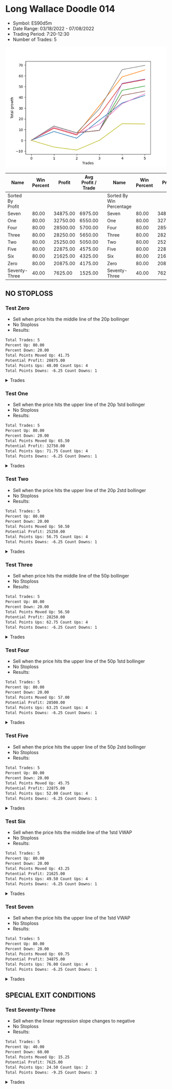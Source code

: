 # Long Wallace Doodle 014 
- Symbol: ES90d5m
- Date Range: 03/18/2022 - 07/08/2022
- Trading Period: 7:20-12:30
- Number of Trades: 5

![Plot](LongWallaceDoodle014ES90d5m.png)

| Name | Win Percent | Profit | Avg Profit / Trade |     | Name | Win Percent | Profit | Avg Profit / Trade |
| ---- | ----------- | ------ | ------------------ | --- | ---- | ----------- | ------ | ------------------ |
| Sorted By <br> Profit | | | | | Sorted By <br> Win Percentage ||||
| Seven | 80.00 | 34875.00 | 6975.00 |     | Seven | 80.00 | 34875.00 | 6975.00 |
| One | 80.00 | 32750.00 | 6550.00 |     | One | 80.00 | 32750.00 | 6550.00 |
| Four | 80.00 | 28500.00 | 5700.00 |     | Four | 80.00 | 28500.00 | 5700.00 |
| Three | 80.00 | 28250.00 | 5650.00 |     | Three | 80.00 | 28250.00 | 5650.00 |
| Two | 80.00 | 25250.00 | 5050.00 |     | Two | 80.00 | 25250.00 | 5050.00 |
| Five | 80.00 | 22875.00 | 4575.00 |     | Five | 80.00 | 22875.00 | 4575.00 |
| Six | 80.00 | 21625.00 | 4325.00 |     | Six | 80.00 | 21625.00 | 4325.00 |
| Zero | 80.00 | 20875.00 | 4175.00 |     | Zero | 80.00 | 20875.00 | 4175.00 |
| Seventy-Three | 40.00 | 7625.00 | 1525.00 |     | Seventy-Three | 40.00 | 7625.00 | 1525.00 |

## NO STOPLOSS

### Test Zero
* Sell when price hits the middle line of the 20p bollinger
* No Stoploss
* Results:
```
Total Trades: 5
Percent Up: 80.00
Percent Down: 20.00
Total Points Moved Up: 41.75
Potential Profit: 20875.00
Total Points Ups: 48.00 Count Ups: 4
Total Points Downs: -6.25 Count Downs: 1
```

<details><summary>Trades</summary>

<code>In: 2022-04-20 11:45:00		Out: 2022-04-20 12:25:05		Total Position Time: 40:05		Total Move Up: 8.25		Total to Date: 8.25</code> <br />
<code>In: 2022-04-27 12:10:00		Out: 2022-04-27 12:50:00		Total Position Time: 40:00		Total Move Up: -6.25		Total to Date: 2.00</code> <br />
<code>In: 2022-05-03 11:40:00		Out: 2022-05-03 11:56:50		Total Position Time: 16:50		Total Move Up: 16.75		Total to Date: 18.75</code> <br />
<code>In: 2022-05-13 11:15:00		Out: 2022-05-13 11:51:50		Total Position Time: 36:50		Total Move Up: 16.00		Total to Date: 34.75</code> <br />
<code>In: 2022-06-27 11:00:00		Out: 2022-06-27 11:19:05		Total Position Time: 19:05		Total Move Up: 7.00		Total to Date: 41.75</code> <br />


</details>

### Test One
* Sell when the price hits the upper line of the 20p 1std bollinger
* No Stoploss
* Results:
```
Total Trades: 5
Percent Up: 80.00
Percent Down: 20.00
Total Points Moved Up: 65.50
Potential Profit: 32750.00
Total Points Ups: 71.75 Count Ups: 4
Total Points Downs: -6.25 Count Downs: 1
```

<details><summary>Trades</summary>

<code>In: 2022-04-20 11:45:00		Out: 2022-04-20 12:45:15		Total Position Time: 60:15		Total Move Up: 12.00		Total to Date: 12.00</code> <br />
<code>In: 2022-04-27 12:10:00		Out: 2022-04-27 12:50:00		Total Position Time: 40:00		Total Move Up: -6.25		Total to Date: 5.75</code> <br />
<code>In: 2022-05-03 11:40:00		Out: 2022-05-03 12:07:55		Total Position Time: 27:55		Total Move Up: 26.50		Total to Date: 32.25</code> <br />
<code>In: 2022-05-13 11:15:00		Out: 2022-05-13 12:00:35		Total Position Time: 45:35		Total Move Up: 26.75		Total to Date: 59.00</code> <br />
<code>In: 2022-06-27 11:00:00		Out: 2022-06-27 12:15:20		Total Position Time: 75:20		Total Move Up: 6.50		Total to Date: 65.50</code> <br />


</details>

### Test Two
* Sell when the price hits the upper line of the 20p 2std bollinger
* No Stoploss
* Results:
```
Total Trades: 5
Percent Up: 80.00
Percent Down: 20.00
Total Points Moved Up: 50.50
Potential Profit: 25250.00
Total Points Ups: 56.75 Count Ups: 4
Total Points Downs: -6.25 Count Downs: 1
```

<details><summary>Trades</summary>

<code>In: 2022-04-20 11:45:00		Out: 2022-04-20 12:50:00		Total Position Time: 65:00		Total Move Up: 13.25		Total to Date: 13.25</code> <br />
<code>In: 2022-04-27 12:10:00		Out: 2022-04-27 12:50:00		Total Position Time: 40:00		Total Move Up: -6.25		Total to Date: 7.00</code> <br />
<code>In: 2022-05-03 11:40:00		Out: 2022-05-03 12:50:00		Total Position Time: 70:00		Total Move Up: 2.25		Total to Date: 9.25</code> <br />
<code>In: 2022-05-13 11:15:00		Out: 2022-05-13 12:14:45		Total Position Time: 59:45		Total Move Up: 37.25		Total to Date: 46.50</code> <br />
<code>In: 2022-06-27 11:00:00		Out: 2022-06-27 12:50:00		Total Position Time: 110:00		Total Move Up: 4.00		Total to Date: 50.50</code> <br />


</details>

### Test Three
* Sell when price hits the middle line of the 50p bollinger
* No Stoploss
* Results:
```
Total Trades: 5
Percent Up: 80.00
Percent Down: 20.00
Total Points Moved Up: 56.50
Potential Profit: 28250.00
Total Points Ups: 62.75 Count Ups: 4
Total Points Downs: -6.25 Count Downs: 1
```

<details><summary>Trades</summary>

<code>In: 2022-04-20 11:45:00		Out: 2022-04-20 12:25:50		Total Position Time: 40:50		Total Move Up: 11.25		Total to Date: 11.25</code> <br />
<code>In: 2022-04-27 12:10:00		Out: 2022-04-27 12:50:00		Total Position Time: 40:00		Total Move Up: -6.25		Total to Date: 5.00</code> <br />
<code>In: 2022-05-03 11:40:00		Out: 2022-05-03 11:59:05		Total Position Time: 19:05		Total Move Up: 18.50		Total to Date: 23.50</code> <br />
<code>In: 2022-05-13 11:15:00		Out: 2022-05-13 12:01:10		Total Position Time: 46:10		Total Move Up: 29.00		Total to Date: 52.50</code> <br />
<code>In: 2022-06-27 11:00:00		Out: 2022-06-27 12:50:00		Total Position Time: 110:00		Total Move Up: 4.00		Total to Date: 56.50</code> <br />


</details>

### Test Four
* Sell when the price hits the upper line of the 50p 1std bollinger
* No Stoploss
* Results:
```
Total Trades: 5
Percent Up: 80.00
Percent Down: 20.00
Total Points Moved Up: 57.00
Potential Profit: 28500.00
Total Points Ups: 63.25 Count Ups: 4
Total Points Downs: -6.25 Count Downs: 1
```

<details><summary>Trades</summary>

<code>In: 2022-04-20 11:45:00		Out: 2022-04-20 12:50:00		Total Position Time: 65:00		Total Move Up: 13.25		Total to Date: 13.25</code> <br />
<code>In: 2022-04-27 12:10:00		Out: 2022-04-27 12:50:00		Total Position Time: 40:00		Total Move Up: -6.25		Total to Date: 7.00</code> <br />
<code>In: 2022-05-03 11:40:00		Out: 2022-05-03 12:50:00		Total Position Time: 70:00		Total Move Up: 2.25		Total to Date: 9.25</code> <br />
<code>In: 2022-05-13 11:15:00		Out: 2022-05-13 12:29:40		Total Position Time: 74:40		Total Move Up: 43.75		Total to Date: 53.00</code> <br />
<code>In: 2022-06-27 11:00:00		Out: 2022-06-27 12:50:00		Total Position Time: 110:00		Total Move Up: 4.00		Total to Date: 57.00</code> <br />


</details>

### Test Five
* Sell when the price hits the upper line of the 50p 2std bollinger
* No Stoploss
* Results:
```
Total Trades: 5
Percent Up: 80.00
Percent Down: 20.00
Total Points Moved Up: 45.75
Potential Profit: 22875.00
Total Points Ups: 52.00 Count Ups: 4
Total Points Downs: -6.25 Count Downs: 1
```

<details><summary>Trades</summary>

<code>In: 2022-04-20 11:45:00		Out: 2022-04-20 12:50:00		Total Position Time: 65:00		Total Move Up: 13.25		Total to Date: 13.25</code> <br />
<code>In: 2022-04-27 12:10:00		Out: 2022-04-27 12:50:00		Total Position Time: 40:00		Total Move Up: -6.25		Total to Date: 7.00</code> <br />
<code>In: 2022-05-03 11:40:00		Out: 2022-05-03 12:50:00		Total Position Time: 70:00		Total Move Up: 2.25		Total to Date: 9.25</code> <br />
<code>In: 2022-05-13 11:15:00		Out: 2022-05-13 12:50:00		Total Position Time: 95:00		Total Move Up: 32.50		Total to Date: 41.75</code> <br />
<code>In: 2022-06-27 11:00:00		Out: 2022-06-27 12:50:00		Total Position Time: 110:00		Total Move Up: 4.00		Total to Date: 45.75</code> <br />


</details>

### Test Six
* Sell when the price hits the middle line of the 1std VWAP
* No Stoploss
* Results:
```
Total Trades: 5
Percent Up: 80.00
Percent Down: 20.00
Total Points Moved Up: 43.25
Potential Profit: 21625.00
Total Points Ups: 49.50 Count Ups: 4
Total Points Downs: -6.25 Count Downs: 1
```

<details><summary>Trades</summary>

<code>In: 2022-04-20 11:45:00		Out: 2022-04-20 12:26:10		Total Position Time: 41:10		Total Move Up: 12.00		Total to Date: 12.00</code> <br />
<code>In: 2022-04-27 12:10:00		Out: 2022-04-27 12:50:00		Total Position Time: 40:00		Total Move Up: -6.25		Total to Date: 5.75</code> <br />
<code>In: 2022-05-03 11:40:00		Out: 2022-05-03 11:50:50		Total Position Time: 10:50		Total Move Up: 9.25		Total to Date: 15.00</code> <br />
<code>In: 2022-05-13 11:15:00		Out: 2022-05-13 11:52:25		Total Position Time: 37:25		Total Move Up: 19.00		Total to Date: 34.00</code> <br />
<code>In: 2022-06-27 11:00:00		Out: 2022-06-27 11:38:50		Total Position Time: 38:50		Total Move Up: 9.25		Total to Date: 43.25</code> <br />


</details>

### Test Seven
* Sell when the price hits the upper line of the 1std VWAP
* No Stoploss
* Results:
```
Total Trades: 5
Percent Up: 80.00
Percent Down: 20.00
Total Points Moved Up: 69.75
Potential Profit: 34875.00
Total Points Ups: 76.00 Count Ups: 4
Total Points Downs: -6.25 Count Downs: 1
```

<details><summary>Trades</summary>

<code>In: 2022-04-20 11:45:00		Out: 2022-04-20 12:50:00		Total Position Time: 65:00		Total Move Up: 13.25		Total to Date: 13.25</code> <br />
<code>In: 2022-04-27 12:10:00		Out: 2022-04-27 12:50:00		Total Position Time: 40:00		Total Move Up: -6.25		Total to Date: 7.00</code> <br />
<code>In: 2022-05-03 11:40:00		Out: 2022-05-03 11:59:45		Total Position Time: 19:45		Total Move Up: 22.25		Total to Date: 29.25</code> <br />
<code>In: 2022-05-13 11:15:00		Out: 2022-05-13 12:14:40		Total Position Time: 59:40		Total Move Up: 36.50		Total to Date: 65.75</code> <br />
<code>In: 2022-06-27 11:00:00		Out: 2022-06-27 12:50:00		Total Position Time: 110:00		Total Move Up: 4.00		Total to Date: 69.75</code> <br />


</details>

## SPECIAL EXIT CONDITIONS 

### Test Seventy-Three
* Sell when the linear regression slope changes to negative
* No Stoploss
* Results:
```
Total Trades: 5
Percent Up: 40.00
Percent Down: 60.00
Total Points Moved Up: 15.25
Potential Profit: 7625.00
Total Points Ups: 24.50 Count Ups: 2
Total Points Downs: -9.25 Count Downs: 3
```

<details><summary>Trades</summary>

<code>In: 2022-04-20 11:45:00		Out: 2022-04-20 11:58:00		Total Position Time: 13:00		Total Move Up: -6.25		Total to Date: -6.25</code> <br />
<code>In: 2022-04-27 12:10:00		Out: 2022-04-27 12:18:00		Total Position Time: 08:00		Total Move Up: -2.75		Total to Date: -9.00</code> <br />
<code>In: 2022-05-03 11:40:00		Out: 2022-05-03 11:51:05		Total Position Time: 11:05		Total Move Up: 9.00		Total to Date: 0.00</code> <br />
<code>In: 2022-05-13 11:15:00		Out: 2022-05-13 11:32:05		Total Position Time: 17:05		Total Move Up: 15.50		Total to Date: 15.50</code> <br />
<code>In: 2022-06-27 11:00:00		Out: 2022-06-27 11:12:05		Total Position Time: 12:05		Total Move Up: -0.25		Total to Date: 15.25</code> <br />


</details>